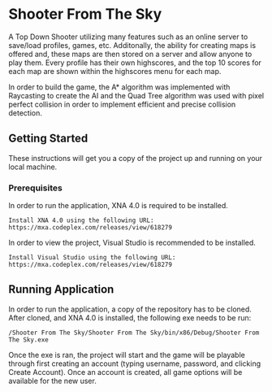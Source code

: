 # Shooter From The Sky

A Top Down Shooter utilizing many features such as an online server to save/load profiles, games, etc. Additonally, the ability for creating maps is offered and, these maps are then stored on a server and allow anyone to play them. Every profile has their own highscores, and the top 10 scores for each map are shown within the highscores menu for each map.

In order to build the game, the A* algorithm was implemented with Raycasting to create the AI and the Quad Tree algorithm was used with pixel perfect collision in order to implement efficient and precise collision detection. 

## Getting Started

These instructions will get you a copy of the project up and running on your local machine.

### Prerequisites

In order to run the application, XNA 4.0 is required to be installed. 

```
Install XNA 4.0 using the following URL:
https://mxa.codeplex.com/releases/view/618279
```

In order to view the project, Visual Studio is recommended to be installed.

```
Install Visual Studio using the following URL:
https://mxa.codeplex.com/releases/view/618279
```

## Running Application

In order to run the application, a copy of the repository has to be cloned. After cloned, and XNA 4.0 is installed, the following exe needs to be run:
  
```
/Shooter From The Sky/Shooter From The Sky/bin/x86/Debug/Shooter From The Sky.exe
```

Once the exe is ran, the project will start and the game will be playable through first creating an account (typing username, password, and clicking Create Account). Once an account is created, all game options will be available for the new user.
